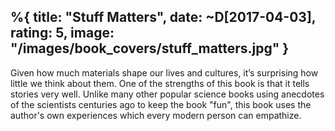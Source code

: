 %{
  title: "Stuff Matters",
  date: ~D[2017-04-03],
  rating: 5,
  image: "/images/book_covers/stuff_matters.jpg"
}
---

Given how much materials shape our lives and cultures, it’s surprising how little we think about them. One of the strengths of this book is that it tells stories very well. Unlike many other popular science books using anecdotes of the scientists centuries ago to keep the book "fun", this book uses the author's own experiences which every modern person can empathize.
